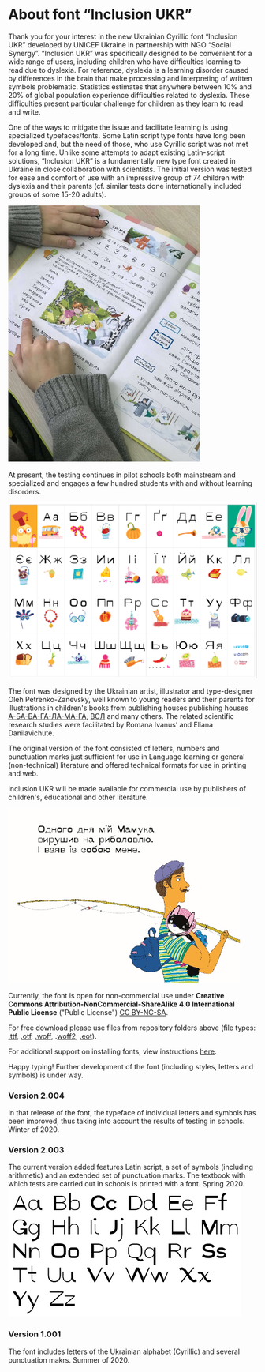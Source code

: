 # About font “Inclusion UKR”
Thank you for your interest in the new Ukrainian Cyrillic font “Inclusion UKR” developed by UNICEF Ukraine in partnership with NGO “Social Synergy”.
“Inclusion UKR” was specifically designed to be convenient for a wide range of users, including children who have difficulties learning to read due to dyslexia. For reference, dyslexia is a learning disorder caused by differences in the brain that make processing and interpreting of written symbols problematic. Statistics estimates that anywhere between 10% and 20% of global population experience difficulties related to dyslexia. These difficulties present particular challenge for children as they learn to read and write.  

One of the ways to mitigate the issue and facilitate learning is using specialized typefaces/fonts. Some Latin script type fonts have long been developed and, but the need of those, who use Cyrillic script was not met for a long time. Unlike some attempts to adapt existing Latin-script solutions, “Inclusion UKR” is a fundamentally new type font created in Ukraine in close collaboration with scientists. The initial version was tested for ease and comfort of use with an impressive group of 74 children with dyslexia and their parents (cf. similar tests done internationally included groups of some 15-20 adults).  

![Illustration 1](https://github.com/Social-Synergy/inclusion-UKR/blob/master/docs/picture_1.png)

At present, the testing continues in pilot schools both mainstream and specialized and engages a few hundred students with and without learning disorders.

![Illustration 1](https://github.com/Social-Synergy/inclusion-UKR/blob/master/docs/picture_2.png)

The font was designed by the Ukrainian artist, illustrator and type-designer Oleh Petrenko-Zanevsky, well known to young readers and their parents for illustrations in children's books from publishing houses publishing houses [А-БА-БА-ГА-ЛА-МА-ГА](http://ababahalamaha.com.ua/en), [ВСЛ](https://starylev.com.ua/foreign-rights) and many others. The related scientific research studies were facilitated by Romana Ivanus’ and Eliana Danilavichute.  

The original version of the font consisted of letters, numbers and punctuation marks just sufficient for use in Language learning or general (non-technical) literature and offered technical formats for use in printing and web.  

Inclusion UKR will be made available for commercial use by publishers of children's, educational and other literature.  

![Illustration 1](https://github.com/Social-Synergy/inclusion-UKR/blob/master/docs/picture_4.png)


Currently, the font is open for non-commercial use under **Creative Commons Attribution-NonCommercial-ShareAlike 4.0 International Public License** ("Public License") [CC BY-NC-SA](https://creativecommons.org/licenses/by-nc-sa/4.0/legalcode).
 
For free download please use files from repository folders above (file types: [.ttf](https://github.com/Social-Synergy/inclusion-UKR/blob/master/OpenType-TT/inclusion.ukr.ttf), [.otf](https://github.com/Social-Synergy/inclusion-UKR/blob/master/OpenType-PS/inclusion.ukr.otf), [.woff](https://github.com/Social-Synergy/inclusion-UKR/blob/master/Web-TT/inclusion.ukr.woff), .[woff2](https://github.com/Social-Synergy/inclusion-UKR/blob/master/Web-PS/inclusion.ukr.woff2), [.eot](https://github.com/Social-Synergy/inclusion-UKR/blob/master/Web-TT/inclusion.ukr.eot)).

For additional support on installing fonts, view instructions [here](https://support.microsoft.com/en-us/help/314960/how-to-install-or-remove-a-font-in-windows).

Happy typing!
Further development of the font (including styles, letters and symbols) is under way.

### Version 2.004
In that release of the font, the typeface of individual letters and symbols has been improved, thus taking into account the results of testing in schools.
Winter of 2020.

### Version 2.003
The current version added features Latin script, a set of symbols (including arithmetic) and an extended set of punctuation marks.
The textbook with which tests are carried out in schools is printed with a font.
Spring 2020.
![Illustration 1](https://github.com/Social-Synergy/inclusion-UKR/blob/master/docs/picture_3.png) 

### Version 1.001
The font includes letters of the Ukrainian alphabet (Cyrillic) and several punctuation makrs.
Summer of 2020.
